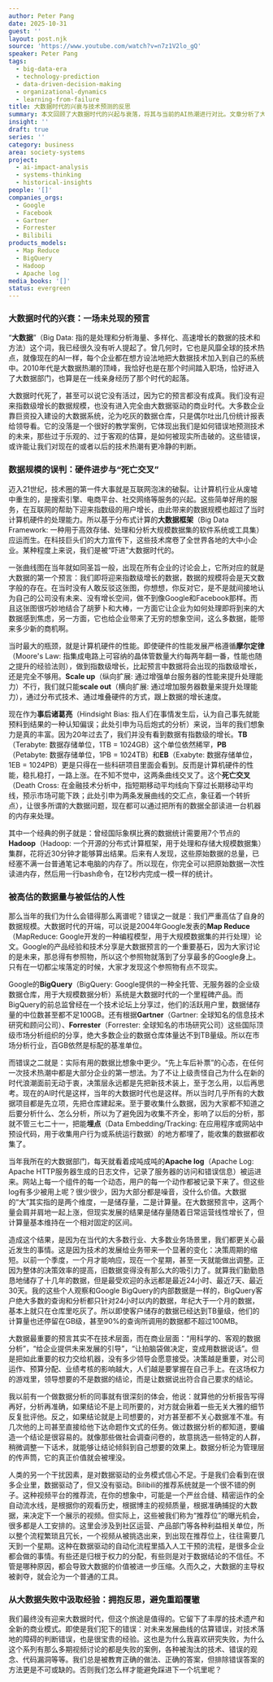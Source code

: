 ```yaml
---
author: Peter Pang
date: 2025-10-31
guest: ''
layout: post.njk
source: 'https://www.youtube.com/watch?v=n7z1V2lo_gQ'
speaker: Peter Pang
tags:
  - big-data-era
  - technology-prediction
  - data-driven-decision-making
  - organizational-dynamics
  - learning-from-failure
title: 大数据时代的兴衰与技术预测的反思
summary: 本文回顾了大数据时代的兴起与衰落，将其与当前的AI热潮进行对比。文章分析了大数据未能实现其预言的原因，包括对数据规模的严重高估、硬件性能的快速提升、以及人类在数据驱动决策中的干预和不信任。通过深入探讨这些失败案例，作者强调了从历史错误中学习的重要性，以期对未来的技术热潮保持更冷静和客观的判断，避免重蹈覆辙。
insight: ''
draft: true
series: ''
category: business
area: society-systems
project:
  - ai-impact-analysis
  - systems-thinking
  - historical-insights
people: '[]'
companies_orgs:
  - Google
  - Facebook
  - Gartner
  - Forrester
  - Bilibili
products_models:
  - Map Reduce
  - BigQuery
  - Hadoop
  - Apache log
media_books: '[]'
status: evergreen
---
```

### 大数据时代的兴衰：一场未兑现的预言

“**大数据**”（Big Data: 指的是处理和分析海量、多样化、高速增长的数据的技术和方法）这个词，我已经很久没有听人提起了。曾几何时，它也是风靡全球的技术热点，就像现在的AI一样，每个企业都在想方设法地把大数据技术加入到自己的系统中。2010年代是大数据热潮的顶峰，我恰好也是在那个时间踏入职场，恰好进入了大数据部门，也算是在一线亲身经历了那个时代的起落。

大数据时代死了，甚至可以说它没有活过，因为它的预言都没有成真。我们没有迎来指数级增长的数据规模，也没有进入完全由大数据驱动的商业时代。大多数企业靠巨资投入建设的大数据系统，沦为吃灰的数据仓库，只是偶尔吐出几份统计报表给领导看。它的没落是一个很好的教学案例，它体现出我们是如何错误地预测技术的未来，那些过于乐观的、过于客观的估算，是如何被现实所击破的。这些错误，或许能让我们对现在的或者以后的技术热潮有更冷静的判断。

### 数据规模的误判：硬件进步与“死亡交叉”

迈入21世纪，技术圈的第一件大事就是互联网泡沫的破裂。让计算机行业从废墟中重生的，是搜索引擎、电商平台、社交网络等服务的兴起。这些简单好用的服务，在互联网的帮助下迎来指数级的用户增长，由此带来的数据规模也超过了当时计算机硬件的处理能力。所以基于分布式计算的**大数据框架**（Big Data Framework: 一种用于高效存储、处理和分析大规模数据集的软件系统或工具集）应运而生。在科技巨头们的大力宣传下，这些技术席卷了全世界各地的大中小企业。某种程度上来说，我们是被“吓进”大数据时代的。

一张曲线图在当年就如同圣旨一般，出现在所有企业的讨论会上，它所对应的就是大数据的第一个预言：我们即将迎来指数级增长的数据，数据的规模将会是天文数字般的存在。在当时没有人敢反驳这张图，你想想，你反对它，是不是就间接地认为自己的公司没有未来、没有增长空间，做不到像Google和Facebook那样。而且这张图很巧妙地结合了胡萝卜和大棒，一方面它让企业为如何处理即将到来的大数据感到焦虑，另一方面，它也给企业带来了无穷的想象空间，这么多数据，能带来多少新的商机啊。

当时最大的瓶颈，就是计算机硬件的性能。即使硬件的性能发展严格遵循**摩尔定律**（Moore's Law: 指集成电路上可容纳的晶体管数量大约每两年翻一番，性能也随之提升的经验法则），做到指数级增长，比起预言中数据将会出现的指数级增长，还是完全不够用。**Scale up**（纵向扩展: 通过增强单台服务器的性能来提升处理能力）不行，我们就只能**scale out**（横向扩展: 通过增加服务器数量来提升处理能力），通过分布式技术、通过堆叠硬件的方式，跟上数据的增长速度。

现在作为**事后诸葛亮**（Hindsight Bias: 指人们在事情发生后，认为自己事先就能预料到结果的一种认知偏误；此处引申为马后炮式的分析）来说，当年的我们想象力是真的丰富。因为20年过去了，我们并没有看到数据有指数级的增长。**TB**（Terabyte: 数据存储单位，1TB = 1024GB）这个单位依然稀罕，**PB**（Petabyte: 数据存储单位，1PB = 1024TB）和**EB**（Exabyte: 数据存储单位，1EB = 1024PB）更是只得在一些科研项目里面会看到。反而是计算机硬件的性能，稳扎稳打，一路上涨。在不知不觉中，这两条曲线交叉了。这个**死亡交叉**（Death Cross: 在金融技术分析中，指短期移动平均线向下穿过长期移动平均线，预示市场可能下跌；此处引申为两条发展曲线的交汇点，象征着一个转折点），让很多所谓的大数据问题，现在都可以通过把所有的数据全部读进一台机器的内存来处理。

其中一个经典的例子就是：曾经国际象棋比赛的数据统计需要用7个节点的**Hadoop**（Hadoop: 一个开源的分布式计算框架，用于处理和存储大规模数据集）集群，花将近30分钟才能够算出结果。后来有人发现，这些原始数据的总量，已经塞不满一台普通笔记本电脑的内存了。所以现在，你完全可以把原始数据一次性读进内存，然后用一行bash命令，在12秒内完成一模一样的统计。

### 被高估的数据量与被低估的人性

那么当年的我们为什么会错得那么离谱呢？错误之一就是：我们严重高估了自身的数据规模。大数据时代的开端，可以说是2004年Google发表的**Map Reduce**（MapReduce: Google开发的一种编程模型，用于大规模数据集的并行处理）论文。Google的产品经验和技术分享是大数据预言的一个重要基石，因为大家讨论的是未来，那总得有参照物，所以这个参照物就落到了分享最多的Google身上。只有在一切都尘埃落定的时候，大家才发现这个参照物有点不现实。

Google的**BigQuery**（BigQuery: Google提供的一种全托管、无服务器的企业级数据仓库，用于大规模数据分析）系统是大数据时代的一个里程碑产品。而BigQuery的前总监曾经在一个技术论坛上分享过，他们的活跃用户里，数据储存量的中位数甚至都不足100GB。还有根据**Gartner**（Gartner: 全球知名的信息技术研究和顾问公司）、**Forrester**（Forrester: 全球知名的市场研究公司）这些国际顶级市场分析组织的分享，绝大多数企业的数据仓库体量达不到TB量级。所以在市场分析行业，百GB依然是标配的基准单位。

而错误之二就是：实际有用的数据比想象中更少。“先上车后补票”的心态，在任何一次技术热潮中都是大部分企业的第一想法。为了不让上级责怪自己为什么在新的时代浪潮面前无动于衷，决策层永远都是先把新技术装上，至于怎么用，以后再思考。现在的AI时代是这样，当年的大数据时代也是这样。所以当时几乎所有的大数据项目都是先立项，先把仓库建起来。至于要收集什么数据，因为大家都不知道之后要分析什么、怎么分析，所以为了避免因为收集不齐全，影响了以后的分析，那就不管三七二十一，把能**埋点**（Data Embedding/Tracking: 在应用程序或网站中预设代码，用于收集用户行为或系统运行数据）的地方都埋了，能收集的数据都收集了。

当年我所在的大数据部门，每天就看着成吨成吨的**Apache log**（Apache Log: Apache HTTP服务器生成的日志文件，记录了服务器的访问和错误信息）被运进来。网站上每一个组件的每一个动态，用户的每一个动作都被记录下来了。但这些log有多少被用上呢？很少很少，因为大部分都是噪音，没什么价值。大数据的“大”其实指的是两个维度，一是储存量，二是计算量。在大数据预言中，这两个量会肩并肩地一起上涨，但现实发展的结果是储存量随着日常运营线性增长了，但计算量基本维持在一个相对固定的区间。

造成这个结果，是因为在当代的大多数行业、大多数业务场景里，我们都更关心最近发生的事情。这是因为技术的发展给业务带来一个显著的变化：决策周期的缩短。以前一个季度，一个月才能响应，现在一个星期，甚至一天就能做出调整。正因为整体的决策效率的提高，旧数据变得没有那么大的吸引力了。就算我们勤勤恳恳地储存了十几年的数据，但是最受欢迎的永远都是最近24小时、最近7天、最近30天。我的这些个人观察和Google BigQuery的内部数据是一样的，BigQuery客户绝大多数的查询和分析都只针对24小时以内的数据，年纪大于一个月的数据，基本上就只在仓库里吃灰了。所以即使客户储存的数据已经达到TB量级，他们的计算量也还停留在GB级，甚至90%的查询所调用的数据都不超过100MB。

大数据最重要的预言其实不在技术层面，而在商业层面：“用科学的、客观的数据分析”，“给企业提供未来发展的引导”，“让拍脑袋做决定，变成用数据说话”。但是把如此重要的权力交给机器，没有多少领导会愿意接受。决策越是重要，对公司运作、预算分配、业绩考核的影响越大，人们越是要掌握在自己手上。在这场权力的游戏里，领导想要的不是数据的结论，而是让数据说出符合自己要求的结论。

我以前有一个做数据分析的同事就有很深刻的体会，他说：就算他的分析报告写得再好，分析再准确，如果结论不是上司所要的，对方就会揪着一些无关大雅的细节反复批评他。反之，如果结论就是上司想要的，对方甚至都不关心数据准不准。有几次他的上司甚至直接给他下达命题作文式的任务。做过数据分析的都知道，要编造一个结论是很容易的。就像那些做社会调查问卷的，故意挑选一些特定的人群，稍微调整一下话术，就能够让结论倾斜到自己想要的效果上。数据分析沦为管理层的传声筒，它的真正价值就会被埋没。

人类的另一个干扰因素，是对数据驱动的业务模式信心不足。于是我们会看到在很多企业里，数据驱动了，但又没有驱动。Bilibili的推荐系统就是一个很不错的例子。这种视频平台的推荐流，在你的想象中，可能是一个严丝合缝、精密运作的全自动流水线，是根据你的观看历史，根据博主的视频质量，根据准确捕捉的大数据，来决定下一个展示的视频。但实际上，这些被我们称为“推荐位”的曝光机会，很多都是人工安排的。这里会涉及到社区运营、产品部门等各种利益相关单位，所以整个流程繁琐且冗长，一个视频从被挑选出来，到出现在推荐位上，往往需要几天到一个星期。这种在数据驱动的自动化流程里插入人工干预的流程，是很多企业都会做的事情。有些还是归根于权力的分配，有些则是对于数据结论的不信任。不管是哪种原因，都会导致大数据的价值被进一步压缩。久而久之，大数据的主导权被剥夺，就会沦为一个普通的工具。

### 从大数据失败中汲取经验：拥抱反思，避免重蹈覆辙

我们最终没有迎来大数据时代，但这个旅途是值得的。它留下了丰厚的技术遗产和全新的商业模式。即使是我们犯下的错误：对未来发展曲线的估算错误，对技术落地的障碍的判断错误，也是很宝贵的经验。这也是为什么我喜欢研究失败，为什么这个系列有那么多期视频讨论的都是失败的案例，各种被淘汰的技术、错误的观念、代码漏洞等等。我们总是被教育正确的做法、正确的答案，但排除错误答案的方法更是不可或缺的。否则我们怎么样才能避免踩进下一个坑里呢？